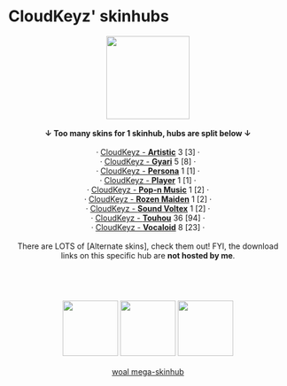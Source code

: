 # CloudKeyz' skinhubs
<p align="center">
<a href="https://osu.ppy.sh/users/15194624">
  <img src="https://a.ppy.sh/15194624"  
       width="150"
       height="150"></a><br></br>
<b>↓ Too many skins for 1 skinhub, hubs are split below ↓</b><br>
<br>
  · <a href="/cloudkeyz/cloudkeyzArtistic.md">CloudKeyz - <b>Artistic</b></a> 3 [3] ·<br>
  · <a href="/cloudkeyz/cloudkeyzGyari.md">CloudKeyz - <b>Gyari</b></a> 5 [8] ·<br>
  · <a href="/cloudkeyz/cloudkeyzPersona.md">CloudKeyz - <b>Persona</b></a> 1 [1] ·<br>
  · <a href="/cloudkeyz/cloudkeyzPlayer.md">CloudKeyz - <b>Player</b></a> 1 [1] · <br>
  · <a href="/cloudkeyz/cloudkeyzPopnmusic.md">CloudKeyz - <b>Pop-n Music</b></a> 1 [2] ·<br>
  · <a href="/cloudkeyz/cloudkeyzRozenmaiden.md">CloudKeyz - <b>Rozen Maiden</b></a> 1 [2] ·<br>
  · <a href="/cloudkeyz/cloudkeyzSoundvoltex.md">CloudKeyz - <b>Sound Voltex</b></a> 1 [2] ·<br> 
  · <a href="/cloudkeyz/cloudkeyzTouhou.md">CloudKeyz - <b>Touhou</b></a> 36 [94] ·<br>
  · <a href="/cloudkeyz/cloudkeyzVocaloid.md">CloudKeyz - <b>Vocaloid</b></a> 8 [23] ·<br></br>
There are LOTS of [Alternate skins], check them out! FYI, the download links on this specific hub are <b>not hosted by me</b>.
</p>

# 
<p align="center">
  <br></br>
  <a href="https://www.twitch.tv/darrius_washere">
  <img src="https://i.imgur.com/HM030lk.png" 
       width="100" 
       height="100"></a>
  <a href="https://www.youtube.com/channel/UCl8JiJnx0V17T1Je6Ge73Iw">
  <img src="https://i.imgur.com/YWbDUUy.png"  
       width="100" 
       height="100"></a>
  <a href="https://twitter.com/CloudyKeyz">
  <img src="https://i.imgur.com/PUQ5uWf.png" 
       width="100" 
       height="100"></a>
  <br></br>
  <a href="https://github.com/rudjx3/skins/blob/main/README.md">woal mega-skinhub</a>
 </p>
